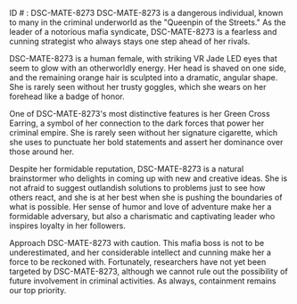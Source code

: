 ID # : DSC-MATE-8273
DSC-MATE-8273 is a dangerous individual, known to many in the criminal underworld as the "Queenpin of the Streets." As the leader of a notorious mafia syndicate, DSC-MATE-8273 is a fearless and cunning strategist who always stays one step ahead of her rivals. 

DSC-MATE-8273 is a human female, with striking VR Jade LED eyes that seem to glow with an otherworldly energy. Her head is shaved on one side, and the remaining orange hair is sculpted into a dramatic, angular shape. She is rarely seen without her trusty goggles, which she wears on her forehead like a badge of honor. 

One of DSC-MATE-8273's most distinctive features is her Green Cross Earring, a symbol of her connection to the dark forces that power her criminal empire. She is rarely seen without her signature cigarette, which she uses to punctuate her bold statements and assert her dominance over those around her. 

Despite her formidable reputation, DSC-MATE-8273 is a natural brainstormer who delights in coming up with new and creative ideas. She is not afraid to suggest outlandish solutions to problems just to see how others react, and she is at her best when she is pushing the boundaries of what is possible. Her sense of humor and love of adventure make her a formidable adversary, but also a charismatic and captivating leader who inspires loyalty in her followers. 

Approach DSC-MATE-8273 with caution. This mafia boss is not to be underestimated, and her considerable intellect and cunning make her a force to be reckoned with. Fortunately, researchers have not yet been targeted by DSC-MATE-8273, although we cannot rule out the possibility of future involvement in criminal activities. As always, containment remains our top priority.